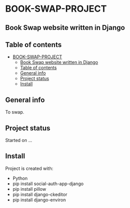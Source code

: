 # BOOK-SWAP-PROJECT
Book Swap website written in Django
----------------------------------------------------

## Table of contents
- [BOOK-SWAP-PROJECT](#book-swap-project)
  - [Book Swap website written in Django](#book-swap-website-written-in-django)
  - [Table of contents](#table-of-contents)
  - [General info](#general-info)
  - [Project status](#project-status)
  - [Install](#install)

## General info
To swap. 

## Project status
Started on 
...



## Install
Project is created with:
* Python
* pip install social-auth-app-django
* pip install pillow
* pip install django-ckeditor
* pip install django-environ